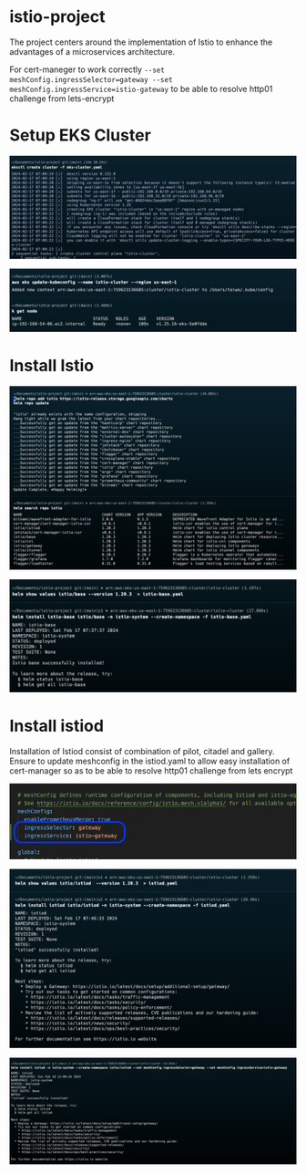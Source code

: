 # istio-project

The project centers around the implementation of Istio to enhance the advantages of a microservices architecture.

For cert-maneger to work correctly `--set meshConfig.ingressSelector=gateway --set meshConfig.ingressService=istio-gateway` to be able to resolve http01 challenge from lets-encrypt


# Setup EKS Cluster
![alt text](<png/Pasted Graphic 20.png>)

![alt text](<png/Pasted Graphic 21.png>)

# Install Istio

![alt text](<png/Pasted Graphic 22.png>)

![alt text](<png/Pasted Graphic 23.png>)

# Install istiod
Installation of Istiod consist of combination of pilot, citadel and gallery.
Ensure to update meshconfig in the istiod.yaml to allow easy installation of cert-manager so as to be able to resolve http01 challenge from lets encrypt

![alt text](global-2.png)

![alt text](<png/Pasted Graphic 24.png>)

![alt text](<png/Pasted Graphic 40.png>)

